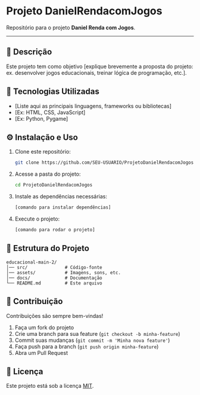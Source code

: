 # Projeto DanielRendacomJogos

Repositório para o projeto **Daniel Renda com Jogos**.

---

## 📖 Descrição
Este projeto tem como objetivo [explique brevemente a proposta do projeto: ex. desenvolver jogos educacionais, treinar lógica de programação, etc.].

## 🚀 Tecnologias Utilizadas
- [Liste aqui as principais linguagens, frameworks ou bibliotecas]
- [Ex: HTML, CSS, JavaScript]
- [Ex: Python, Pygame]

## ⚙️ Instalação e Uso
1. Clone este repositório:
   ```bash
   git clone https://github.com/SEU-USUARIO/ProjetoDanielRendacomJogos.git
   ```
2. Acesse a pasta do projeto:
   ```bash
   cd ProjetoDanielRendacomJogos
   ```
3. Instale as dependências necessárias:
   ```bash
   [comando para instalar dependências]
   ```
4. Execute o projeto:
   ```bash
   [comando para rodar o projeto]
   ```

## 📂 Estrutura do Projeto
```
educacional-main-2/
│── src/              # Código-fonte
│── assets/           # Imagens, sons, etc.
│── docs/             # Documentação
└── README.md         # Este arquivo
```

## 🤝 Contribuição
Contribuições são sempre bem-vindas!
1. Faça um fork do projeto
2. Crie uma branch para sua feature (`git checkout -b minha-feature`)
3. Commit suas mudanças (`git commit -m 'Minha nova feature'`)
4. Faça push para a branch (`git push origin minha-feature`)
5. Abra um Pull Request

## 📜 Licença
Este projeto está sob a licença [MIT](LICENSE).